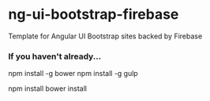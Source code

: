 # ng-ui-bootstrap-firebase
Template for Angular UI Bootstrap sites backed by Firebase

### If you haven't already...
npm install -g bower
npm install -g gulp

npm install
bower install
